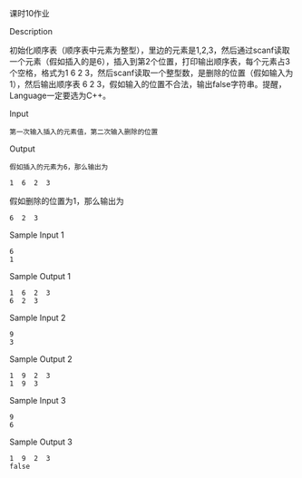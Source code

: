课时10作业

Description

初始化顺序表（顺序表中元素为整型），里边的元素是1,2,3，然后通过scanf读取一个元素（假如插入的是6），插入到第2个位置，打印输出顺序表，每个元素占3个空格，格式为1  6  2  3，然后scanf读取一个整型数，是删除的位置（假如输入为1），然后输出顺序表  6  2  3，假如输入的位置不合法，输出false字符串。提醒，Language一定要选为C++。

Input

```
第一次输入插入的元素值，第二次输入删除的位置
```

Output

```
假如插入的元素为6，那么输出为
```

```
1  6  2  3
```

假如删除的位置为1，那么输出为

```
6  2  3
```

Sample Input 1

```
6
1
```

Sample Output 1

```
1  6  2  3
6  2  3
```

Sample Input 2

```
9
3
```

Sample Output 2

```
1  9  2  3
1  9  3
```

Sample Input 3

```
9
6
```

Sample Output 3

```
1  9  2  3
false
```

